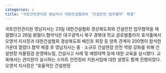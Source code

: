 ```yaml
---
categories: i
title: "국토안전관리원 영남지사 대한건설협회와 ‘건설안전 업무협약’ 체결"
---
```

국토안전관리원 영남지사는 23일 대한건설협회 경상북도회와 건설안전 업무협약을 체결했다고 26일 밝혔다.협약식은 대구광역시 북구 경북대 학교 글로벌플라자 효석홀에서 오영석 지사장과 대한건설협회 경상북도회 배인호 회장 등 양측 관계자 200명이 참석한 가운데 열렸다.협약 체결 후 영남지사는 중ㆍ소규모 건설현장 안전 역량 강화를 위해 건설현장 자율점검 운영매뉴얼, 건설사고 사례 및 예방대책 등에 대한 교육을 실시했다. 교육에서는 관리원이 실시하는 스마트 안전장비 지원사업에 대한 설명도 함께 진행되었다.오영석 지사장은 “효율적인 건설현장